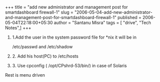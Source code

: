 +++
title = "add new administrator and management post for smartdashboard firewall-1"
slug = "2006-05-04-add-new-administrator-and-management-post-for-smartdashboard-firewall-1"
published = 2006-05-04T22:18:00+05:30
author = "Santanu Misra"
tags = [ "drive", "Tech Notes",]
+++
1.  1.Add the user in the system password file for \*nix it will be in

    /etc/passwd and /etc/shadow  

2.  2\. Add his host(PC) to /etc/hosts  

3.  3\. Use cpconfig ( /opt/CPshrd-53/bin/) in case of Solaris  

      



  

  

  

  

Rest is menu driven
